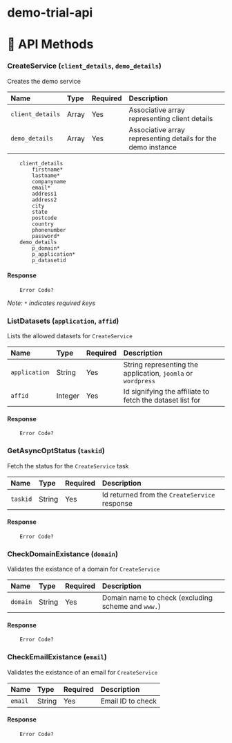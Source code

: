 # demo-trial-api #


API Methods
==============

### CreateService (`client_details`, `demo_details`) ###
Creates the demo service 

 Name             | Type               | Required | Description
:-----------------|:-------------------|:---------|:-------------
 `client_details` | Array              | Yes      | Associative array representing client details
 `demo_details`   | Array              | Yes      | Associative array representing details for the demo instance
 
```
    client_details
        firstname*
        lastname*
        companyname
        email*
        address1
        address2
        city
        state
        postcode
        country
        phonenumber
        password*
    demo_details
        p_domain*
        p_application*
        p_datasetid

```

#### Response ####
```
    Error Code?
```

_Note: `*` indicates required keys_


### ListDatasets (`application`, `affid`) ###
Lists the allowed datasets for `CreateService`

 Name             | Type               | Required | Description  
:-----------------|:-------------------|:---------|:--------------
 `application`    | String             | Yes      | String representing the application, `joomla` or `wordpress`
 `affid`          | Integer            | Yes      | Id signifying the affiliate to fetch the dataset list for

#### Response ####
```
    Error Code?
```

### GetAsyncOptStatus (`taskid`) ###
Fetch the status for the `CreateService` task

 Name             | Type               | Required | Description  
:-----------------|:-------------------|:---------|:--------------
 `taskid`         | String             | Yes      | Id returned from the `CreateService` response

#### Response ####
```
    Error Code?
```


### CheckDomainExistance (`domain`) ###
Validates the existance of a domain for `CreateService`

 Name             | Type               | Required | Description  
:-----------------|:-------------------|:---------|:--------------
 `domain`         | String             | Yes      | Domain name to check (excluding scheme and `www.`)

#### Response ####
```
    Error Code?
```

### CheckEmailExistance (`email`) ###
Validates the existance of an email for `CreateService`

 Name             | Type               | Required | Description  
:-----------------|:-------------------|:---------|:--------------
 `email`          | String             | Yes      | Email ID to check

#### Response ####
```
    Error Code?
```
